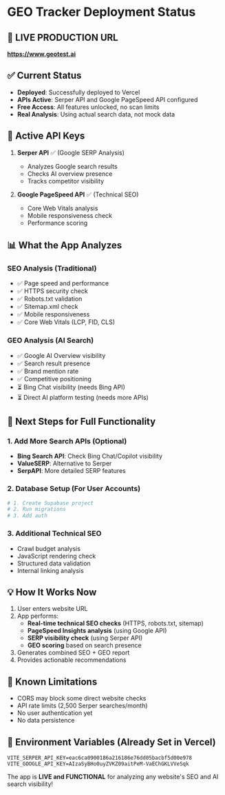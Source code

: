 # GEO Tracker Deployment Status

## 🚀 LIVE PRODUCTION URL
**https://www.geotest.ai**

## ✅ Current Status
- **Deployed**: Successfully deployed to Vercel
- **APIs Active**: Serper API and Google PageSpeed API configured
- **Free Access**: All features unlocked, no scan limits
- **Real Analysis**: Using actual search data, not mock data

## 🔑 Active API Keys
1. **Serper API** ✅ (Google SERP Analysis)
   - Analyzes Google search results
   - Checks AI overview presence
   - Tracks competitor visibility

2. **Google PageSpeed API** ✅ (Technical SEO)
   - Core Web Vitals analysis
   - Mobile responsiveness check
   - Performance scoring

## 📊 What the App Analyzes

### SEO Analysis (Traditional)
- ✅ Page speed and performance
- ✅ HTTPS security check
- ✅ Robots.txt validation
- ✅ Sitemap.xml check
- ✅ Mobile responsiveness
- ✅ Core Web Vitals (LCP, FID, CLS)

### GEO Analysis (AI Search)
- ✅ Google AI Overview visibility
- ✅ Search result presence
- ✅ Brand mention rate
- ✅ Competitive positioning
- ⏳ Bing Chat visibility (needs Bing API)
- ⏳ Direct AI platform testing (needs more APIs)

## 🔄 Next Steps for Full Functionality

### 1. **Add More Search APIs** (Optional)
- **Bing Search API**: Check Bing Chat/Copilot visibility
- **ValueSERP**: Alternative to Serper
- **SerpAPI**: More detailed SERP features

### 2. **Database Setup** (For User Accounts)
```bash
# 1. Create Supabase project
# 2. Run migrations
# 3. Add auth
```

### 3. **Additional Technical SEO**
- Crawl budget analysis
- JavaScript rendering check
- Structured data validation
- Internal linking analysis

## 💡 How It Works Now

1. User enters website URL
2. App performs:
   - **Real-time technical SEO checks** (HTTPS, robots.txt, sitemap)
   - **PageSpeed Insights analysis** (using Google API)
   - **SERP visibility check** (using Serper API)
   - **GEO scoring** based on search presence
3. Generates combined SEO + GEO report
4. Provides actionable recommendations

## 🐛 Known Limitations
- CORS may block some direct website checks
- API rate limits (2,500 Serper searches/month)
- No user authentication yet
- No data persistence

## 📝 Environment Variables (Already Set in Vercel)
```
VITE_SERPER_API_KEY=eac6ca0900186a216186e76dd05bacbf5d00e978
VITE_GOOGLE_API_KEY=AIzaSyBHo0uyZVKZ09aitPeM-VaEChGKLVVeSqk
```

The app is **LIVE and FUNCTIONAL** for analyzing any website's SEO and AI search visibility!